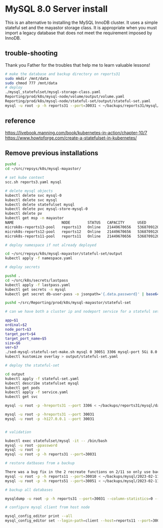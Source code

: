 # MySQL 8.0 Server install

This is an alternative to installing the MySQL InnoDB cluster. It uses a simple stateful set and the mayastor storage class. It is appropriate when you must import a legacy database that does not meet the requirement imposed by InnoDB.

## trouble-shooting

Thank you Father for the troubles that help me to learn valuable lessons!

```bash
# make the database and backup directory on reports31
sudo mkdir /mnt/data
sudo chmod 777 /mnt/data
# deploy 
./mysql_statefulset/mysql-storage-class.yaml
Reporting/prod/k8s/mysql-node/volume/output/volume.yaml
Reporting/prod/k8s/mysql-node/stateful-set/output/stateful-set.yaml
mysql -u root -p -h reports31 --port=30031 < ~/backups/reports31/mysql/2023-10-19-17:29:22.sql.bak
```

## reference

<https://livebook.manning.com/book/kubernetes-in-action/chapter-10/7>
<https://www.howtoforge.com/create-a-statefulset-in-kubernetes/>

## Remove previous installations

```bash
pushd .
cd ~/src/repsys/k8s/mysql-mayastor/

# set kube context
scc.sh reports3.yaml mysql

# delete mysql objects
kubectl delete svc mysql-0
kubectl delete svc mysql
kubectl delete statefulset mysql
kubectl delete pvc mysql-store-mysql-0
kubectl delete pv
kubectl get msp -n mayastor
NAME                      NODE        STATUS   CAPACITY      USED         AVAILABLE
microk8s-reports13-pool   reports13   Online   21449670656   5368709120   16080961536
microk8s-reports12-pool   reports12   Online   21449670656   5368709120   16080961536
microk8s-reports11-pool   reports11   Online   21449670656   5368709120   16080961536

# deploy namespace if not already deployed

cd ~/src/repsys/k8s/mysql-mayastor/stateful-set/output
kubectl apply -f namespace.yaml

# deploy secrets

pushd .
cd ~/src/k8s/secrets/lastpass
kubectl apply -f lastpass.yaml
kubectl get secrets -n mysql
kubectl get secret db-user-pass -o jsonpath='{.data.password}' | base64 --decode

pushd ~/src/Reporting/prod/k8s/mysql-mayastor/stateful-set

# can we have both a cluster ip and nodeport service for a stateful set

app=$1
ordinal=$2
node_port=$3
target_port=$4
target_port_name=$5
size=$6
ver=$7
./sed-mysql-stateful-set-make.sh mysql 0 30051 3306 mysql-port 5Gi 8.0
kubectl kustomize overlay > output/stateful-set.yaml

# deploy the stateful-set

cd output
kubectl apply -f stateful-set.yaml
kubectl describe statefulset mysql
kubectl get pods
kubectl apply -f service.yaml
kubectl get svc

mysql -u root -p -hreports31 --port 3306 < ~/backups/reports31/mysql/database/ETL2023-10-19-18:14:46.sql.bak

mysql -u root -p -hreports31 --port 30031
mysql -u root -p -h127.0.0.1 --port 30031


# validation

kubectl exec statefulset/mysql -it -- /bin/bash
mysql -u root -ppassword
mysql -u root -p
mysql -u root -p -h reports31 --port=30031

# restore datbases from a backup

There was a bug fix in the 2 recreate functions on 2/11 so only use backups created after this date
mysql -u root -p -h reports11 --port=30010 < ~/backups/mysql/2023-02-11-18:08:21.sql.bak
mysql -u root -p -h reports51 --port=30051 < ~/backups/mysql/2023-02-11-18:08:21.sql.bak

# backup all databases

mysqldump -u root -p -h reports31 --port=30031 --column-statistics=0 --add-drop-table --routines --all-databases > ~/backups/mysql/$(/bin/date +\%Y-\%m-\%d-\%R:\%S).sql.bak

# configure mysql client from host node

mysql_config_editor print --all
mysql_config_editor set --login-path=client --host=reports11 --port=30011 --user=root --password
